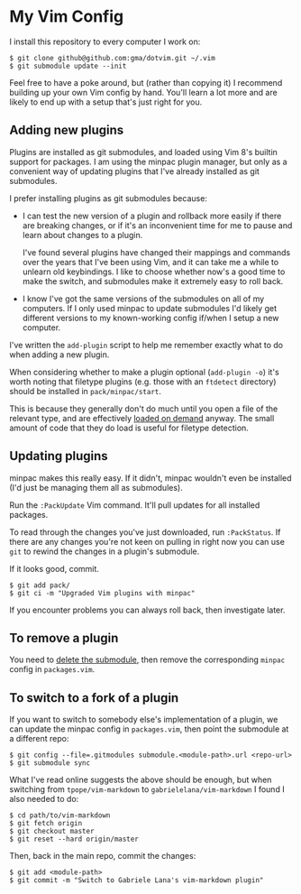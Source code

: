 My Vim Config
=============

I install this repository to every computer I work on:

    $ git clone github@github.com:gma/dotvim.git ~/.vim
    $ git submodule update --init

Feel free to have a poke around, but (rather than copying it) I recommend
building up your own Vim config by hand. You'll learn a lot more and are likely
to end up with a setup that's just right for you.

Adding new plugins
------------------

Plugins are installed as git submodules, and loaded using Vim 8's builtin
support for packages. I am using the minpac plugin manager, but only as a
convenient way of updating plugins that I've already installed as git
submodules.

I prefer installing plugins as git submodules because:

- I can test the new version of a plugin and rollback more easily if there are
  breaking changes, or if it's an inconvenient time for me to pause and learn
  about changes to a plugin.

  I've found several plugins have changed their mappings and commands over the
  years that I've been using Vim, and it can take me a while to unlearn old
  keybindings. I like to choose whether now's a good time to make the switch,
  and submodules make it extremely easy to roll back.

- I know I've got the same versions of the submodules on all of my computers.
  If I only used minpac to update submodules I'd likely get different versions
  to my known-working config if/when I setup a new computer.

I've written the `add-plugin` script to help me remember exactly what to do
when adding a new plugin.

When considering whether to make a plugin optional (`add-plugin -o`) it's worth
noting that filetype plugins (e.g. those with an `ftdetect` directory) should
be installed in `pack/minpac/start`.

This is because they generally don't do much until you open a file of the
relevant type, and are effectively [loaded on demand] anyway. The small amount
of code that they do load is useful for filetype detection.

[loaded on demand]: https://vi.stackexchange.com/a/20818/37882

Updating plugins
----------------

minpac makes this really easy. If it didn't, minpac wouldn't even be installed
(I'd just be managing them all as submodules).

Run the `:PackUpdate` Vim command. It'll pull updates for all installed
packages.

To read through the changes you've just downloaded, run `:PackStatus`. If there
are any changes you're not keen on pulling in right now you can use `git` to
rewind the changes in a plugin's submodule.

If it looks good, commit.

    $ git add pack/
    $ git ci -m "Upgraded Vim plugins with minpac"

If you encounter problems you can always roll back, then investigate later.

To remove a plugin
------------------

You need to [delete the submodule][delete], then remove the corresponding
`minpac` config in `packages.vim`.

[delete]: https://stackoverflow.com/questions/1260748/how-do-i-remove-a-submodule

To switch to a fork of a plugin
-------------------------------

If you want to switch to somebody else's implementation of a plugin, we
can update the minpac config in `packages.vim`, then point the submodule at a
different repo:

    $ git config --file=.gitmodules submodule.<module-path>.url <repo-url>
    $ git submodule sync

What I've read online suggests the above should be enough, but when
switching from `tpope/vim-markdown` to `gabrielelana/vim-markdown` I found I
also needed to do:

    $ cd path/to/vim-markdown
    $ git fetch origin
    $ git checkout master
    $ git reset --hard origin/master

Then, back in the main repo, commit the changes:

    $ git add <module-path>
    $ git commit -m "Switch to Gabriele Lana's vim-markdown plugin"
